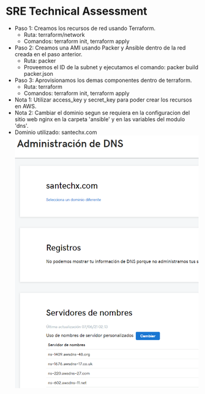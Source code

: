 # SRE Technical Assessment
* Paso 1: Creamos los recursos de red usando Terraform.
  - Ruta: terraform/network
  - Comandos: terraform init, terraform apply
* Paso 2: Creamos una AMI usando Packer y Ansible dentro de la red creada en el paso anterior.
  - Ruta: packer
  - Proveemos el ID de la subnet y ejecutamos el comando: packer build packer.json
* Paso 3: Aprovisionamos los demas componentes dentro de terraform.
  - Ruta: terraform
  - Comandos: terraform init, terraform apply
* Nota 1: Utilizar access_key y secret_key para poder crear los recursos en AWS.
* Nota 2: Cambiar el dominio segun se requiera en la configuracion del sitio web nginx en la carpeta 'ansible' y en las variables del modulo 'dns'.
* Dominio utilizado: santechx.com
![DNS configuration](/images/go_daddy.png)